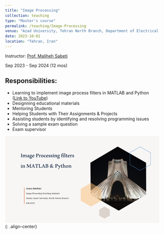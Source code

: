 ```yaml
---
title: "Image Processing"
collection: teaching
type: "Master's course"
permalink: /teaching/Image-Processing
venue: "Azad University, Tehran North Branch, Department of Electrical and Computer Science"
date: 2023-10-01
location: "Tehran, Iran"
---
```


Instructor: [Prof. Maliheh Sabeti](https://scholar.google.com/citations?user=Qn_ik_gAAAAJ&hl=en&oi=sra)

Sep 2023 - Sep 2024 (12 mos)

## Responsibilities:
- Learning to implement image process filters in MATLAB and Python ([Link to YouTube](https://youtu.be/fRVrkqmvTgM?si=L71TiMJSFDOwSn3b))
- Designning educational materials
- Mentoring Students
- Helping Students with Their Assignments & Projects
- Assisting students by identifying and resolving programming issues
- Solving a sample exam question
- Exam supervisor

![](/images/Image-processing.png){: .align-center}
